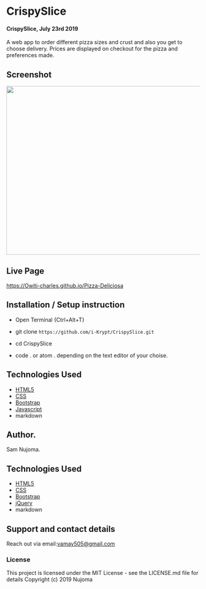# CrispySlice
#### CrispySlice, July 23rd 2019
A web app to order different pizza sizes and crust and also you get to choose delivery. Prices are displayed on checkout for the pizza and preferences made.

## Screenshot
<img src="https://i.ibb.co/FDS2Zgs/Screenshot-from-2019-07-30-06-11-37.png" width="900px" height="440px">

## Live Page 
https://Owiti-charles.github.io/Pizza-Deliciosa 


## Installation / Setup instruction
* Open Terminal {Ctrl+Alt+T}

* git clone ```https://github.com/i-Krypt/CrispySlice.git```

* cd CrispySlice

* code . or atom . depending on the text editor of your choise.

## Technologies Used

* [HTML5](https://github.com/topics/html5)
* [CSS](https://github.com/topics/css3)
* [Bootstrap](https://github.com/topics/bootstrap)
* [Javascript](https://github.com/topics/javascript)
* markdown


## Author.
Sam Nujoma.

## Technologies Used
* [HTML5](https://github.com/topics/html5)
* [CSS](https://github.com/topics/css3)
* [Bootstrap](https://github.com/topics/bootstrap)
* [jQuery](https://github.com/topics/javascript)
* markdown

## Support and contact details
Reach out via email:vamay505@gmail.com

### License
This project is licensed under the MIT License - see the LICENSE.md file for details
Copyright (c) 2019 Nujoma
  

